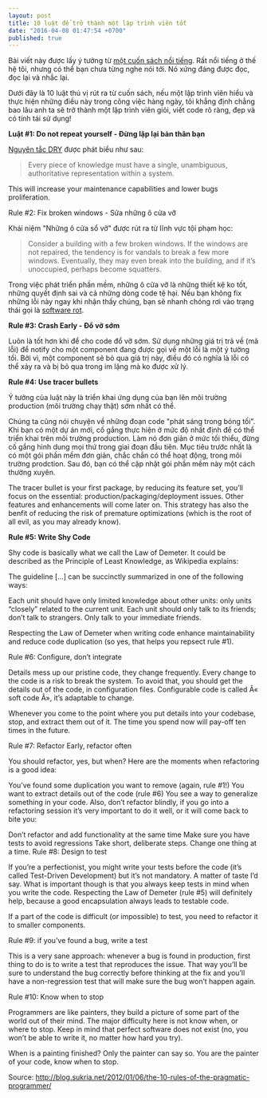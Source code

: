 ```yaml
---
layout: post
title: 10 luật để trở thành một lập trình viên tốt
date: "2016-04-08 01:47:54 +0700"
published: true
---
```



Bài viết này được lấy ý tưởng từ [một cuốn sách nổi tiếng][pragmatic-programmer]. Rất nổi tiếng ở thế hệ tôi, nhưng có thể bạn chưa từng nghe nói tới. Nó xứng đáng được đọc, đọc lại và nhắc lại.

Dưới đây là 10 luật thú vị rút ra từ cuốn sách, nếu một lập trình viên hiểu và thực hiện những điều này trong công việc hàng ngày, tôi khẳng định chẳng bao lâu anh ta sẽ trở thành một lập trình viên giỏi, viết code rõ ràng, đẹp và có tính tái sử dụng!

**Luật #1: Do not repeat yourself - Đừng lặp lại bản thân bạn**

[Nguyên tắc DRY][DRY] được phát biểu như sau:

> Every piece of knowledge must have a single, unambiguous, authoritative representation within a system.

This will increase your maintenance capabilities and lower bugs proliferation.

Rule #2: Fix broken windows - Sửa những ô cửa vỡ

Khái niệm "Những ô cửa sổ vỡ" được rút ra từ lĩnh vực tội phạm học:

> Consider a building with a few broken windows. If the windows are not repaired, the tendency is for vandals to break a few more windows. Eventually, they may even break into the building, and if it’s unoccupied, perhaps become squatters.

Trong việc phát triển phần mềm, những ô cửa vỡ là những thiết kệ ko tốt, những quyết định sai và cả những dòng code tệ hại. Nếu bạn không fix những lỗi này ngay khi nhận thấy chúng, bạn sẽ nhanh chóng rơi vào trạng thái gọi là [software rot][software-rot].

**Rule #3: Crash Early - Đổ vỡ sớm**

Luôn là tốt hơn khi để cho code đổ vỡ sớm. Sử dụng những giá trị trả về (mã lỗi) để notify cho một component đang được gọi về một lỗi là một ý tưởng tồi. Bởi vì, một component sẽ bỏ qua giá trị này, điều đó có nghĩa là lỗi có thể xảy ra và bị bỏ qua trong im lặng mà ko được xử lý. 

**Rule #4: Use tracer bullets**

Ý tưởng của luật này là triển khai ứng dụng của bạn lên môi trường production (môi trường chạy thật) sớm nhất có thể.

Chúng ta cũng nói chuyện về những đoạn code "phát sáng trong bóng tối". Khi bạn có một dự án mới, cố gắng thực hiện ở mức độ nhất định để có thể triển khai trên môi trường production. Làm nó đơn giản ở mức tối thiểu, đừng cố gắng hình dung mọi thứ trong giai đoạn đầu tiên. Mục tiêu trước nhất là có một gói phần mềm đơn giản, chắc chắn có thể hoạt động, trong môi trường prodction. Sau đó, bạn có thể cập nhật gói phần mềm này một cách thường xuyên.  

The tracer bullet is your first package, by reducing its feature set, you’ll focus on the essential: production/packaging/deployment issues. Other features and enhancements will come later on. This strategy has also the benfit of reducing the risk of premature optimizations (which is the root of all evil, as you may already know).

**Rule #5: Write Shy Code**

Shy code is basically what we call the Law of Demeter. It could be described as the Principle of Least Knowledge, as Wikipedia explains:


The guideline […] can be succinctly summarized in one of the following ways:

Each unit should have only limited knowledge about other units: only units “closely” related to the current unit.
Each unit should only talk to its friends; don’t talk to strangers.
Only talk to your immediate friends.
 

Respecting the Law of Demeter when writing code enhance maintainability and reduce code duplication (so yes, that helps you repsect rule #1).

Rule #6: Configure, don’t integrate

Details mess up our pristine code, they change frequently. Every change to the code is a risk to break the system. To avoid that, you should get the details out of the code, in configuration files. Configurable code is called Â« soft code Â», it’s adaptable to change.

Whenever you come to the point where you put details into your codebase, stop, and extract them out of it. The time you spend now will pay-off ten times in the future.

Rule #7: Refactor Early, refactor often

You should refactor, yes, but when? Here are the moments when refactoring is a good idea:

You’ve found some duplication you want to remove (again, rule #1!)
You want to extract details out of the code (rule #6)
You see a way to generalize something in your code.
Also, don’t refactor blindly, if you go into a refactoring session it’s very important to do it well, or it will come back to bite you:

Don’t refactor and add functionality at the same time
Make sure you have tests to avoid regressions
Take short, deliberate steps. Change one thing at a time.
Rule #8: Design to test

If you’re a perfectionist, you might write your tests before the code (it’s called Test-Driven Development) but it’s not mandatory. A matter of taste I’d say. What is important though is that you always keep tests in mind when you write the code. Respecting the Law of Demeter (rule #5) will definitely help, because a good encapsulation always leads to testable code.

If a part of the code is difficult (or impossible) to test, you need to refactor it to smaller components.

Rule #9: if you’ve found a bug, write a test

This is a very sane approach: whenever a bug is found in production, first thing to do is to write a test that reproduces the issue. That way you’ll be sure to understand the bug correctly before thinking at the fix and you’ll have a non-regression test that will make sure the bug won’t happen again.

Rule #10: Know when to stop

Programmers are like painters, they build a picture of some part of the world out of their mind. The major difficulty here is not know when, or where to stop. Keep in mind that perfect software does not exist (no, you won’t be able to write it, no matter how hard you try).

When is a painting finished? Only the painter can say so. You are the painter of your code, know when to stop.

Source: http://blog.sukria.net/2012/01/06/the-10-rules-of-the-pragmatic-programmer/

[the-root-of-all-evil]: http://c2.com/cgi/wiki?PrematureOptimization
[law-of-demeter]: https://en.wikipedia.org/wiki/Law_of_Demeter
[refactor]: https://en.wikipedia.org/wiki/Code_refactoring
[generalization]: https://en.wikipedia.org/wiki/Generalization
[test-driven-development]: https://en.wikipedia.org/wiki/Test-driven_development
[software-rot]: https://en.wikipedia.org/wiki/Software_rot
[pragmatic-programmer]: https://pragprog.com/book/tpp/the-pragmatic-programmer
[DRY]: https://en.wikipedia.org/wiki/Don%27t_repeat_yourself
